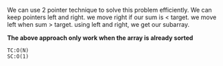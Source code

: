 We can use 2 pointer technique to solve this problem efficiently.
We can keep pointers left and right.
we move right if our sum is < target.
we move left when sum > target. using left and right, we get our subarray.

**The above approach only work when the array is already sorted**
    
    
    TC:O(N)
    SC:O(1)